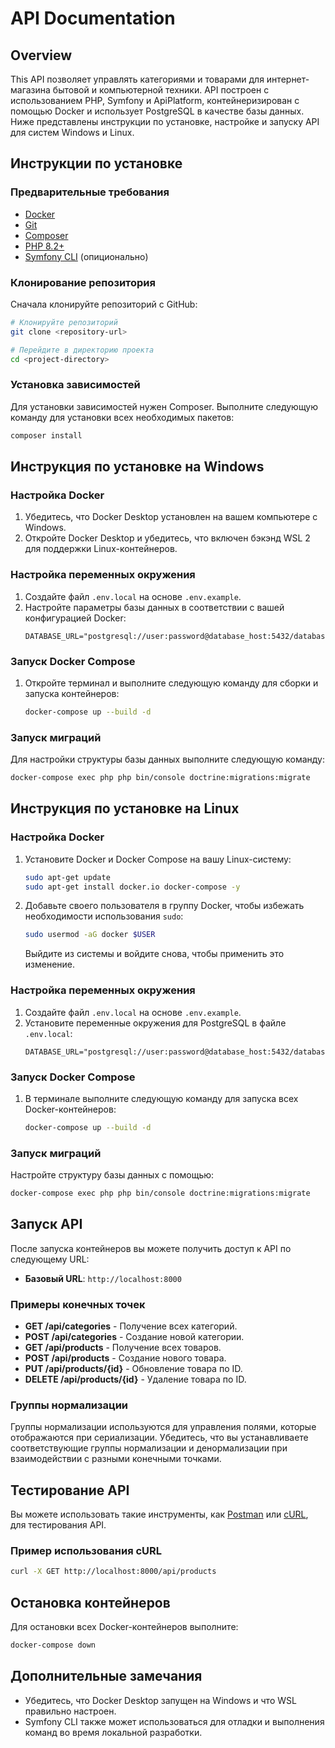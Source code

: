 # API Documentation

## Overview

This API позволяет управлять категориями и товарами для интернет-магазина бытовой и компьютерной техники. API построен с использованием PHP, Symfony и ApiPlatform, контейнеризирован с помощью Docker и использует PostgreSQL в качестве базы данных. Ниже представлены инструкции по установке, настройке и запуску API для систем Windows и Linux.

## Инструкции по установке

### Предварительные требования

- [Docker](https://www.docker.com/products/docker-desktop/)
- [Git](https://git-scm.com/downloads/win/)
- [Composer](https://getcomposer.org/Composer-Setup.exe)
- [PHP 8.2+](https://windows.php.net/download#php-8.3)
- [Symfony CLI](https://symfony.com/download) (опиционально)

### Клонирование репозитория

Сначала клонируйте репозиторий с GitHub:

```bash
# Клонируйте репозиторий
git clone <repository-url>

# Перейдите в директорию проекта
cd <project-directory>
```

### Установка зависимостей

Для установки зависимостей нужен Composer. Выполните следующую команду для установки всех необходимых пакетов:

```bash
composer install
```

## Инструкция по установке на Windows

### Настройка Docker

1. Убедитесь, что Docker Desktop установлен на вашем компьютере с Windows.
2. Откройте Docker Desktop и убедитесь, что включен бэкэнд WSL 2 для поддержки Linux-контейнеров.

### Настройка переменных окружения

1. Создайте файл `.env.local` на основе `.env.example`.
2. Настройте параметры базы данных в соответствии с вашей конфигурацией Docker:
   ```dotenv
   DATABASE_URL="postgresql://user:password@database_host:5432/database_name"
   ```

### Запуск Docker Compose

1. Откройте терминал и выполните следующую команду для сборки и запуска контейнеров:

   ```bash
   docker-compose up --build -d
   ```

### Запуск миграций

Для настройки структуры базы данных выполните следующую команду:

```bash
docker-compose exec php php bin/console doctrine:migrations:migrate
```

## Инструкция по установке на Linux

### Настройка Docker

1. Установите Docker и Docker Compose на вашу Linux-систему:
   ```bash
   sudo apt-get update
   sudo apt-get install docker.io docker-compose -y
   ```

2. Добавьте своего пользователя в группу Docker, чтобы избежать необходимости использования `sudo`:
   ```bash
   sudo usermod -aG docker $USER
   ```
   Выйдите из системы и войдите снова, чтобы применить это изменение.

### Настройка переменных окружения

1. Создайте файл `.env.local` на основе `.env.example`.
2. Установите переменные окружения для PostgreSQL в файле `.env.local`:
   ```dotenv
   DATABASE_URL="postgresql://user:password@database_host:5432/database_name"
   ```

### Запуск Docker Compose

1. В терминале выполните следующую команду для запуска всех Docker-контейнеров:
   ```bash
   docker-compose up --build -d
   ```

### Запуск миграций

Настройте структуру базы данных с помощью:

```bash
docker-compose exec php php bin/console doctrine:migrations:migrate
```

## Запуск API

После запуска контейнеров вы можете получить доступ к API по следующему URL:

- **Базовый URL**: `http://localhost:8000`

### Примеры конечных точек

- **GET /api/categories** - Получение всех категорий.
- **POST /api/categories** - Создание новой категории.
- **GET /api/products** - Получение всех товаров.
- **POST /api/products** - Создание нового товара.
- **PUT /api/products/{id}** - Обновление товара по ID.
- **DELETE /api/products/{id}** - Удаление товара по ID.

### Группы нормализации

Группы нормализации используются для управления полями, которые отображаются при сериализации. Убедитесь, что вы устанавливаете соответствующие группы нормализации и денормализации при взаимодействии с разными конечными точками.

## Тестирование API

Вы можете использовать такие инструменты, как [Postman](https://www.postman.com/) или [cURL](https://curl.se/), для тестирования API.

### Пример использования cURL

```bash
curl -X GET http://localhost:8000/api/products
```

## Остановка контейнеров

Для остановки всех Docker-контейнеров выполните:

```bash
docker-compose down
```

## Дополнительные замечания

- Убедитесь, что Docker Desktop запущен на Windows и что WSL правильно настроен.
- Symfony CLI также может использоваться для отладки и выполнения команд во время локальной разработки.
